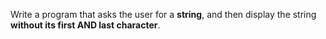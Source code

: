 Write a program that asks the user for a **string**, and then display the string **without its first AND last character**.  